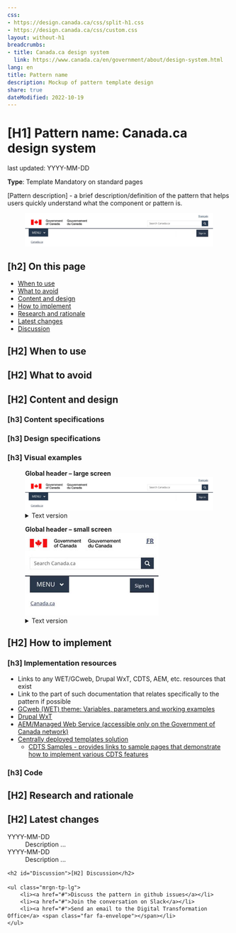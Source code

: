 ```yaml
---
css:
- https://design.canada.ca/css/split-h1.css
- https://design.canada.ca/css/custom.css
layout: without-h1
breadcrumbs:
- title: Canada.ca design system
  link: https://www.canada.ca/en/government/about/design-system.html
lang: en
title: Pattern name
description: Mockup of pattern template design 
share: true
dateModified: 2022-10-19
---
```


<h1 property="name" id="wb-cont" dir="ltr">
    <span class="stacked"><span>[H1] Pattern name</span>: <span>Canada.ca design system</span></span>
</h1>
<p class="small">last updated: YYYY-MM-DD</p>
<p><strong>Type</strong>: Template <span class="label label-danger">Mandatory on standard pages</span></p>
<p>[Pattern description] - a brief description/definition of the pattern that helps users quickly understand what the component or pattern is.</p>

<div class="pattern-demo mrgn-tp-lg">
    <figure class="mrgn-bttm-sm">
        <img src="../dsdocumentation/images/sign-in-desktop-en.jpg" class="img-responsive" alt="" />
    </figure>
</div>

<h2>[h2] On this page</h2>
<ul class="mrgn-tp-lg">
    <li><a href="#When to use">When to use</a></li>
    <li><a href="#What to avoid">What to avoid</a></li>
    <li><a href="#Content and design">Content and design</a></li>
    <li><a href="#How to implement">How to implement</a></li>
    <li><a href="#Research and rationale">Research and rationale</a></li>
    <li><a href="#Latest changes">Latest changes</a></li>
    <li><a href="#Discussion">Discussion</a></li>
</ul>

<h2 id="When to use">[H2] When to use</h2>
<h2 id="What to avoid">[H2] What to avoid</h2>
<h2 id="Content and design">[H2] Content and design</h2>
<h3>[h3] Content specifications</h3>
<h3>[h3] Design specifications</h3>
<h3>[h3] Visual examples</h3>

<div class="pattern-demo mrgn-tp-lg">
    <figure class="mrgn-bttm-sm">
        <figcaption><strong>Global header – large screen</strong></figcaption>
        <img src="../dsdocumentation/images/sign-in-desktop-en.jpg" class="img-responsive" alt="Diagram of global header for large screens. Text version below." />
        <details>
            <summary class="wb-toggle" data-toggle='{"print":"on"}'>Text version</summary>
            <p class="mrgn-tp-lg">The global header has the Government of Canada signature in the top left. Under the signature is the theme and topic menu, and under the menu is the breadcrumb trail. The language toggle link is at the rop right. Under the language toggle is the site search box.</p>
        </details>
    </figure>
</div>

<div class="pattern-demo mrgn-tp-lg">
    <figure class="mrgn-bttm-lg">
        <figcaption><strong>Global header – small screen</strong></figcaption>
        <img src="../dsdocumentation/images/sign-in-mobile-en.jpg" class="img-responsive" alt="Diagram of global header for small screens. Text version below." />
        <details>
            <summary class="wb-toggle" data-toggle='{"print":"on"}'>Text version</summary>
             <p class="mrgn-tp-lg">The global header has the Government of Canada signature in the top left. The language toggle link is at the rop right. Under the signature and the language toggle is the site search box. Under the search box is the theme and topic menu. Under the theme and topic menu is the breadcrumb trail.</p>
        </details>
    </figure>
</div>

<h2 id="How_to_implement">[H2] How to implement</h2>
<h3>[h3] Implementation resources</h3>

<ul class="mrgn-tp-lg">
        <li>Links to any WET/GCweb, Drupal WxT, CDTS, AEM, etc. resources that exist</li>
        <li>Link to the part of such documentation that relates specifically to the pattern if possible</li>
        <li><a href="https://wet-boew.github.io/GCWeb/docs/implementing-en.html">GCweb (WET) theme: Variables, parameters and working examples</a></li>
        <li><a href="https://drupalwxt.github.io/en/docs/environment/">Drupal WxT</a></li>
        <li><a href="https://www.gcpedia.gc.ca/wiki/AEM_GC-specific_Documentation_6.5">AEM/Managed Web Service (accessible only on the Government of Canada network)</a></li>
        <li>
            <a href="https://cenw-wscoe.github.io/sgdc-cdts/docs/internet-en.html">Centrally deployed templates solution</a>
            <ul>
                <li><a href="https://cdts.service.canada.ca/app/cls/WET/gcweb/v4_0_45/cdts/samples/">CDTS Samples - provides links to sample pages that demonstrate how to implement various CDTS features</a></li>
            </ul></li>
    </ul>
    <h3>[h3] Code</h3>
    <h2 id="Research and rationale">[H2] Research and rationale</h2>
    <h2 id="Latest changes">[H2] Latest changes</h2>
    <dl class="dl-horizontal mrgn-tp-lg">
        <dt>
            <time datetime="YYYY-MM-DD" class="link-muted">YYYY-MM-DD</time>
        </dt>
        <dd>Description ...</dd>
        <dt>
            <time datetime="YYYY-MM-DD" class="link-muted">YYYY-MM-DD</time>
        </dt>
        <dd>Description ...</dd>
    </dl>
    
    <h2 id="Discussion">[H2] Discussion</h2>
    
    <ul class="mrgn-tp-lg">
        <li><a href="#">Discuss the pattern in github issues</a></li>
        <li><a href="#">Join the conversation on Slack</a></li>
        <li><a href="#">Send an email to the Digital Transformation Office</a> <span class="far fa-envelope"></span></li>
    </ul>
